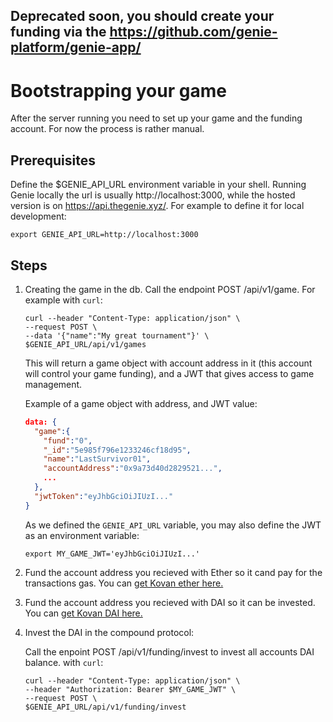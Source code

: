 ## Deprecated soon, you should create your funding via the https://github.com/genie-platform/genie-app/


# Bootstrapping your game

After the server running you need to set up your game and the funding account.
For now the process is rather manual.


## Prerequisites
Define the $GENIE_API_URL environment variable in your shell. Running Genie locally the url is usually http://localhost:3000, while the hosted version is on https://api.thegenie.xyz/.
For example to define it for local development:
```
export GENIE_API_URL=http://localhost:3000
```

## Steps

1. Creating the game in the db.
   Call the endpoint POST /api/v1/game. For example with `curl`:

   ```
   curl --header "Content-Type: application/json" \
   --request POST \
   --data '{"name":"My great tournament"}' \
   $GENIE_API_URL/api/v1/games
   ```

   This will return a game object with account address in it (this account will control your game funding), and a JWT that gives access to game management.

   Example of a game object with address, and JWT value:

   ```json
   data: {
     "game":{
       "fund":"0",
       "_id":"5e985f796e1233246cf18d95",
       "name":"LastSurvivor01",
       "accountAddress":"0x9a73d40d2829521...",
       ...
     },
     "jwtToken":"eyJhbGciOiJIUzI..."
   }
   ```
   As we defined the `GENIE_API_URL` variable, you may also define the JWT as an environment variable:

   ```
   export MY_GAME_JWT='eyJhbGciOiJIUzI...'
   ```

2. Fund the account address you recieved with Ether so it cand pay for the transactions gas. You can [get Kovan ether here.](https://faucet.kovan.network/)

3. Fund the account address you recieved with DAI so it can be invested. You can [get Kovan DAI here.](https://mcd-cdp-portal-git-develop.mkr-js-prod.now.sh/borrow?network=kovan)

4. Invest the DAI in the compound protocol:

   Call the enpoint POST /api/v1/funding/invest to invest all accounts DAI balance. with `curl`:

   ```
   curl --header "Content-Type: application/json" \
   --header "Authorization: Bearer $MY_GAME_JWT" \
   --request POST \
   $GENIE_API_URL/api/v1/funding/invest
   ```
